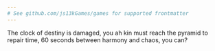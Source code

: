 ```yaml
---
# See github.com/js13kGames/games for supported frontmatter
---
```

The clock of destiny is damaged, you ah kin must reach the pyramid to repair time, 60 seconds between harmony and chaos, you can?